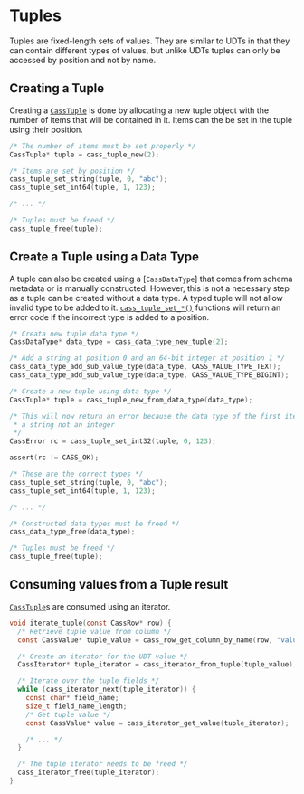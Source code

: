 # Tuples

Tuples are fixed-length sets of values. They are similar to UDTs in that they
can contain different types of values, but unlike UDTs tuples can only be
accessed by position and not by name.

## Creating a Tuple

Creating a [`CassTuple`] is done by allocating a new tuple object with the
number of items that will be contained in it. Items can the be set in the tuple
using their position.

```c
/* The number of items must be set properly */
CassTuple* tuple = cass_tuple_new(2);

/* Items are set by position */
cass_tuple_set_string(tuple, 0, "abc");
cass_tuple_set_int64(tuple, 1, 123);

/* ... */

/* Tuples must be freed */
cass_tuple_free(tuple);
```

## Create a Tuple using a Data Type

A tuple can also be created using a [`CassDataType`] that comes from schema
metadata or is manually constructed. However, this is not a necessary step as
a tuple can be created without a data type. A typed tuple will not allow invalid
type to be added to it. [`cass_tuple_set_*()`] functions will return an error
code if the incorrect type is added to a position.

```c
/* Creata new tuple data type */
CassDataType* data_type = cass_data_type_new_tuple(2);

/* Add a string at position 0 and an 64-bit integer at position 1 */
cass_data_type_add_sub_value_type(data_type, CASS_VALUE_TYPE_TEXT);
cass_data_type_add_sub_value_type(data_type, CASS_VALUE_TYPE_BIGINT);

/* Create a new tuple using data type */
CassTuple* tuple = cass_tuple_new_from_data_type(data_type);

/* This will now return an error because the data type of the first item is
 * a string not an integer
 */
CassError rc = cass_tuple_set_int32(tuple, 0, 123);

assert(rc != CASS_OK);

/* These are the correct types */
cass_tuple_set_string(tuple, 0, "abc");
cass_tuple_set_int64(tuple, 1, 123);

/* ... */

/* Constructed data types must be freed */
cass_data_type_free(data_type);

/* Tuples must be freed */
cass_tuple_free(tuple);
```

## Consuming values from a Tuple result

[`CassTuple`]s are consumed using an iterator.

```c
void iterate_tuple(const CassRow* row) {
  /* Retrieve tuple value from column */
  const CassValue* tuple_value = cass_row_get_column_by_name(row, "value1");

  /* Create an iterator for the UDT value */
  CassIterator* tuple_iterator = cass_iterator_from_tuple(tuple_value);

  /* Iterate over the tuple fields */
  while (cass_iterator_next(tuple_iterator)) {
    const char* field_name;
    size_t field_name_length;
    /* Get tuple value */
    const CassValue* value = cass_iterator_get_value(tuple_iterator);

    /* ... */
  }

  /* The tuple iterator needs to be freed */
  cass_iterator_free(tuple_iterator);
}
```

[`CassTuple`]: http://datastax.github.io/cpp-driver/api/struct.CassTuple
[`CassUserType`]: http://datastax.github.io/cpp-driver/api/struct.CassUserType
[`cass_tuple_set_*()`]: http://datastax.github.io/cpp-driver/api/struct.CassTuple#cass-tuple-set-null
